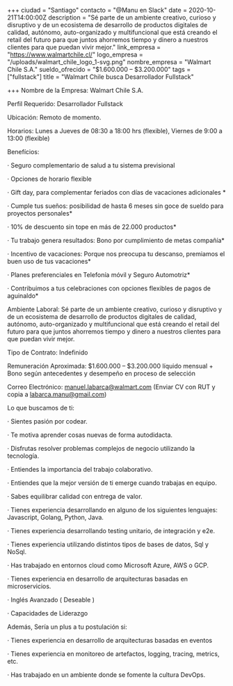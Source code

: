 +++
ciudad = "Santiago"
contacto = "@Manu en Slack"
date = 2020-10-21T14:00:00Z
description = "Sé parte de un ambiente creativo, curioso y disruptivo y de un ecosistema de desarrollo de productos digitales de calidad, autónomo, auto-organizado y multifuncional que está creando el retail del futuro para que juntos ahorremos tiempo y dinero a nuestros clientes para que puedan vivir mejor."
link_empresa = "https://www.walmartchile.cl/"
logo_empresa = "/uploads/walmart_chile_logo_1-svg.png"
nombre_empresa = "Walmart Chile S.A."
sueldo_ofrecido = "$1.600.000 – $3.200.000"
tags = ["fullstack"]
title = "Walmart Chile busca Desarrollador Fullstack"

+++
Nombre de la Empresa: Walmart Chile S.A.

Perfil Requerido: Desarrollador Fullstack

Ubicación: Remoto de momento.

Horarios: Lunes a Jueves de 08:30 a 18:00 hrs (flexible), Viernes de 9:00 a 13:00 (flexible)

Benefícios:

· Seguro complementario de salud a tu sistema previsional

· Opciones de horario flexible

· Gift day, para complementar feriados con días de vacaciones adicionales *

· Cumple tus sueños: posibilidad de hasta 6 meses sin goce de sueldo para proyectos personales*

· 10% de descuento sin tope en más de 22.000 productos*

· Tu trabajo genera resultados: Bono por cumplimiento de metas compañía*

· Incentivo de vacaciones: Porque nos preocupa tu descanso, premiamos el buen uso de tus vacaciones*

· Planes preferenciales en Telefonía móvil y Seguro Automotriz*

· Contribuimos a tus celebraciones con opciones flexibles de pagos de aguinaldo*

Ambiente Laboral: Sé parte de un ambiente creativo, curioso y disruptivo y de un ecosistema de desarrollo de productos digitales de calidad, autónomo, auto-organizado y multifuncional que está creando el retail del futuro para que juntos ahorremos tiempo y dinero a nuestros clientes para que puedan vivir mejor.

Tipo de Contrato: Indefinido

Remuneración Aproximada: $1.600.000 – $3.200.000 líquido mensual + Bono según antecedentes y desempeño en proceso de selección

Correo Electrónico: manuel.labarca@walmart.com (Enviar CV con RUT y copia a labarca.manu@gmail.com) 

Lo que buscamos de ti:

· Sientes pasión por codear.

· Te motiva aprender cosas nuevas de forma autodidacta.

· Disfrutas resolver problemas complejos de negocio utilizando la tecnología.

· Entiendes la importancia del trabajo colaborativo.

· Entiendes que la mejor versión de ti emerge cuando trabajas en equipo.

· Sabes equilibrar calidad con entrega de valor.

· Tienes experiencia desarrollando en alguno de los siguientes lenguajes: Javascript, Golang, Python, Java.

· Tienes experiencia desarrollando testing unitario, de integración y e2e.

· Tienes experiencia utilizando distintos tipos de bases de datos, Sql y NoSql.

· Has trabajado en entornos cloud como Microsoft Azure, AWS o GCP.

· Tienes experiencia en desarrollo de arquitecturas basadas en microservicios.

· Inglés Avanzado ( Deseable )

· Capacidades de Liderazgo

Además, Sería un plus a tu postulación si:

· Tienes experiencia en desarrollo de arquitecturas basadas en eventos

· Tienes experiencia en monitoreo de artefactos, logging, tracing, metrics, etc.

· Has trabajado en un ambiente donde se fomente la cultura DevOps.